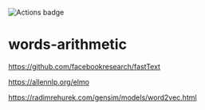 ![Actions badge](https://github.com/pauldes/words-arithmetic/actions/workflows/main.yml/badge.svg)

# words-arithmetic

https://github.com/facebookresearch/fastText

https://allennlp.org/elmo

https://radimrehurek.com/gensim/models/word2vec.html


